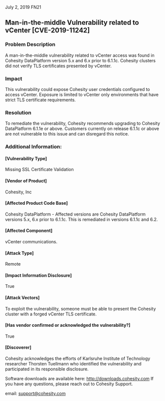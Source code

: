 
July 2, 2019       FN21

## Man-in-the-middle Vulnerability related to vCenter  [CVE-2019-11242]
 

### Problem Description

A man-in-the-middle vulnerability related to vCenter access was found in Cohesity DataPlatform version 5.x and 6.x prior to 6.1.1c. Cohesity clusters did not verify TLS certificates presented by vCenter. 



### Impact

This vulnerability could expose Cohesity user credentials configured to access vCenter. Exposure is limited to vCenter only environments that have strict TLS certificate requirements.

 

### Resolution

To remediate the vulnerability, Cohesity recommends upgrading to Cohesity DataPlatform 6.1.1e or above. 
Customers currently on release 6.1.1c or above are not vulnerable to this issue and can disregard this notice.



### Additional Information:

#### [Vulnerability Type]
Missing SSL Certificate Validation

#### [Vendor of Product]
Cohesity, Inc

#### [Affected Product Code Base]
Cohesity DataPlatform - Affected versions are Cohesity DataPlatform versions 5.x, 6.x prior to 6.1.1c. This is remediated in versions 6.1.1c and 6.2.

#### [Affected Component]
vCenter communications.

#### [Attack Type]
Remote

#### [Impact Information Disclosure]
True

#### [Attack Vectors]
To exploit the vulnerability, someone must be able to present the Cohesity cluster with a forged vCenter TLS certificate.

#### [Has vendor confirmed or acknowledged the vulnerability?]
True

#### [Discoverer]
Cohesity acknowledges the efforts of Karlsruhe Institute of Technology researcher Thorsten Tuellmann who identified the vulnerability and participated in its responsible disclosure.

Software downloads are available here: http://downloads.cohesity.com
If you have any questions, please reach out to Cohesity Support.

email: support@cohesity.com
